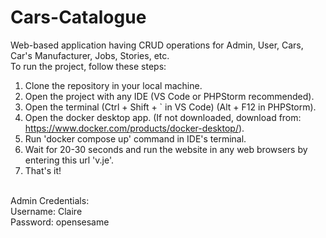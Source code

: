 # Cars-Catalogue

Web-based application having CRUD operations for Admin, User, Cars, Car's Manufacturer, Jobs, Stories, etc.<br>
To run the project, follow these steps:<br>
1. Clone the repository in your local machine.<br>
2. Open the project with any IDE (VS Code or PHPStorm recommended). <br>
3. Open the terminal (Ctrl + Shift + ` in VS Code) (Alt + F12 in PHPStorm).<br>
4. Open the docker desktop app. (If not downloaded, download from: https://www.docker.com/products/docker-desktop/).<br>
5. Run 'docker compose up' command in IDE's terminal.<br>
6. Wait for 20-30 seconds and run the website in any web browsers by entering this url 'v.je'.<br>
7. That's it!
<br>
Admin Credentials:<br>
Username: Claire<br>
Password: opensesame
